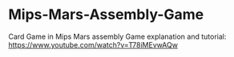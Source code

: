 # Mips-Mars-Assembly-Game
Card Game in Mips Mars assembly
Game explanation and tutorial: https://www.youtube.com/watch?v=T78iMEvwAQw
